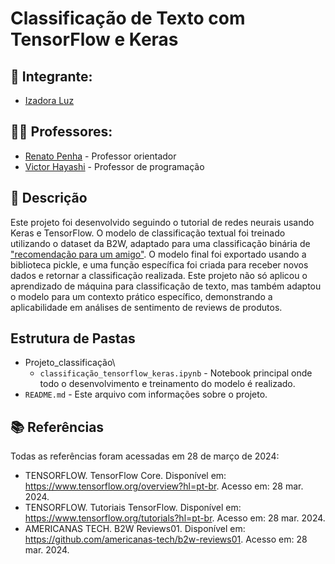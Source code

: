 # Classificação de Texto com TensorFlow e Keras

## 👤 **Integrante:**

- [Izadora Luz](https://www.linkedin.com/in/izadoraluz-rsn/)

## 👨‍🏫 **Professores:**

- [Renato Penha](https://www.linkedin.com/in/renato-penha/) - Professor orientador
- [Victor Hayashi](https://www.linkedin.com/in/vthayashi/) - Professor de programação

## 📝 Descrição

Este projeto foi desenvolvido seguindo o tutorial de redes neurais usando Keras e TensorFlow. O modelo de classificação textual foi treinado utilizando o dataset da B2W, adaptado para uma classificação binária de ["recomendação para um amigo"](https://github.com/americanas-tech/b2w-reviews01). O modelo final foi exportado usando a biblioteca pickle, e uma função específica foi criada para receber novos dados e retornar a classificação realizada. Este projeto não só aplicou o aprendizado de máquina para classificação de texto, mas também adaptou o modelo para um contexto prático específico, demonstrando a aplicabilidade em análises de sentimento de reviews de produtos.

## Estrutura de Pastas

-  Projeto_classificação\
    - `classificação_tensorflow_keras.ipynb` - Notebook principal onde todo o desenvolvimento e treinamento do modelo é realizado.
- `README.md` - Este arquivo com informações sobre o projeto.

## 📚 Referências

Todas as referências foram acessadas em 28 de março de 2024:

- TENSORFLOW. TensorFlow Core. Disponível em: <https://www.tensorflow.org/overview?hl=pt-br>. Acesso em: 28 mar. 2024.
- TENSORFLOW. Tutoriais TensorFlow. Disponível em: <https://www.tensorflow.org/tutorials?hl=pt-br>. Acesso em: 28 mar. 2024.
- AMERICANAS TECH. B2W Reviews01. Disponível em: <https://github.com/americanas-tech/b2w-reviews01>. Acesso em: 28 mar. 2024.

